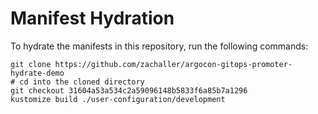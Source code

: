 # Manifest Hydration

To hydrate the manifests in this repository, run the following commands:

```shell
git clone https://github.com/zachaller/argocon-gitops-promoter-hydrate-demo
# cd into the cloned directory
git checkout 31604a53a534c2a59096148b5833f6a85b7a1296
kustomize build ./user-configuration/development
```
